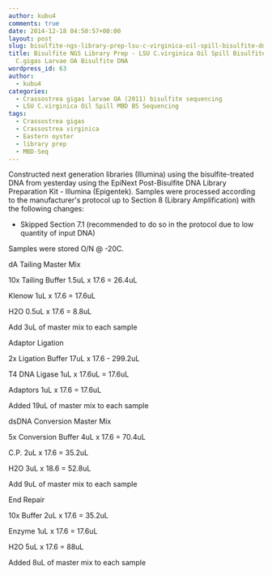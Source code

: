 ```yaml
---
author: kubu4
comments: true
date: 2014-12-18 04:50:57+00:00
layout: post
slug: bisulfite-ngs-library-prep-lsu-c-virginica-oil-spill-bisulfite-dna-and-emmas-c-gigas-larvae-oa-bisulfite-dna
title: Bisulfite NGS Library Prep - LSU C.virginica Oil Spill Bisulfite DNA and Emma's
  C.gigas Larvae OA Bisulfite DNA
wordpress_id: 63
author:
  - kubu4
categories:
  - Crassostrea gigas larvae OA (2011) bisulfite sequencing
  - LSU C.virginica Oil Spill MBD BS Sequencing
tags:
  - Crassostrea gigas
  - Crassostrea virginica
  - Eastern oyster
  - library prep
  - MBD-Seq
---
```


Constructed next generation libraries (Illumina) using the bisulfite-treated DNA from yesterday using the EpiNext Post-Bisulfite DNA Library Preparation Kit - Illumina (Epigentek). Samples were processed according to the manufacturer's protocol up to Section 8 (Library Amplification) with the following changes:

- Skipped Section 7.1 (recommended to do so in the protocol due to low quantity of input DNA)

Samples were stored O/N @ -20C.

dA Tailing Master Mix

10x Tailing Buffer 1.5uL x 17.6 = 26.4uL

Klenow 1uL x 17.6 = 17.6uL

H2O 0.5uL x 17.6 = 8.8uL

Add 3uL of master mix to each sample

Adaptor Ligation

2x Ligation Buffer 17uL x 17.6 - 299.2uL

T4 DNA Ligase 1uL x 17.6uL = 17.6uL

Adaptors 1uL x 17.6 = 17.6uL

Added 19uL of master mix to each sample

dsDNA Conversion Master Mix

5x Conversion Buffer 4uL x 17.6 = 70.4uL

C.P. 2uL x 17.6 = 35.2uL

H2O 3uL x 18.6 = 52.8uL

Add 9uL of master mix to each sample

End Repair

10x Buffer 2uL x 17.6 = 35.2uL

Enzyme 1uL x 17.6 = 17.6uL

H2O 5uL x 17.6 = 88uL

Added 8uL of master mix to each sample
